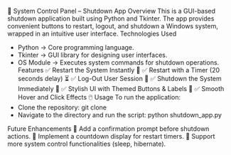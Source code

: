 🔌 System Control Panel – Shutdown App
Overview
This is a GUI-based shutdown application built using Python and Tkinter. The app provides convenient buttons to restart, logout, and shutdown a Windows system, wrapped in an intuitive user interface.
Technologies Used
- Python → Core programming language.
- Tkinter → GUI library for designing user interfaces.
- OS Module → Executes system commands for shutdown operations.
Features
✅ Restart the System Instantly 🚀
✅ Restart with a Timer (20 seconds delay) ⏳
✅ Log-Out User Session 🔄
✅ Shutdown the System Immediately 🛑
✅ Stylish UI with Themed Buttons & Labels 🎨
✅ Smooth Hover and Click Effects 🖱️
Usage
To run the application:
- Clone the repository:
git clone <your-repo-url>
- Navigate to the directory and run the script:
python shutdown_app.py


Future Enhancements
🔹 Add a confirmation prompt before shutdown actions.
🔹 Implement a countdown display for restart timers.
🔹 Support more system control functionalities (sleep, hibernate).
